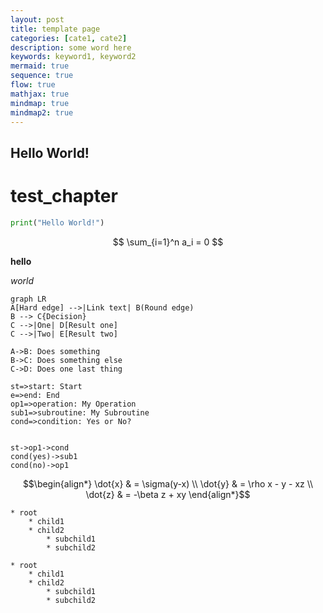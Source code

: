 ```yaml
---
layout: post
title: template page
categories: [cate1, cate2]
description: some word here
keywords: keyword1, keyword2
mermaid: true
sequence: true
flow: true
mathjax: true
mindmap: true
mindmap2: true
---
```


## Hello World!

# test_chapter

```python
print("Hello World!")
```
$$
\sum_{i=1}^n a_i = 0
$$

**hello**

*world*

```mermaid
graph LR
A[Hard edge] -->|Link text| B(Round edge)
B --> C{Decision}
C -->|One| D[Result one]
C -->|Two| E[Result two]
``` 

```sequence          
A->B: Does something
B->C: Does something else
C->D: Does one last thing
``` 

```flow 
st=>start: Start
e=>end: End
op1=>operation: My Operation
sub1=>subroutine: My Subroutine
cond=>condition: Yes or No?


st->op1->cond
cond(yes)->sub1
cond(no)->op1
```

```math
\begin{align*}
\dot{x} & = \sigma(y-x) \\
\dot{y} & = \rho x - y - xz \\
\dot{z} & = -\beta z + xy
\end{align*}
```

```mindmap
* root
    * child1
    * child2
        * subchild1
        * subchild2
```

```mindmap2
* root
    * child1
    * child2
        * subchild1
        * subchild2
```


